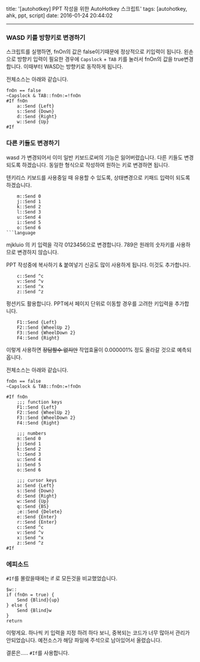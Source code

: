 title: '[autohotkey] PPT 작성을 위한 AutoHotkey 스크립트'
tags: [autohotkey, ahk, ppt, script]
date: 2016-01-24 20:44:02

---

### WASD 키를 방향키로 변경하기

스크립트를 실행하면, fnOn의 값은 false이기때문에 정상적으로 키입력이 됩니다. 왼손으로 방향키 입력이 필요한 경우에 `Capslock` + `TAB` 키를 눌러서 fnOn의 값을 true변경합니다. 이때부터 WASD는 방향키로 동작하게 됩니다.

전체소스는 아래와 같습니다.

```autohotkey
fnOn == false
~Capslock & TAB::fnOn:=!fnOn
#If fnOn
	a::Send {Left}
	s::Send {Down}
	d::Send {Right}
	w::Send {Up}
#If
```

### 다른 키들도 변경하기

wasd 가 변경되어서 이미 일반 키보드로써의 기능은 잃어버렸습니다. 다른 키들도 변경되도록 하겠습니다. 동일한 형식으로 작성하여 원하는 키로 변경하면 됩니다.

텐키리스 키보드를 사용중일 때 유용할 수 있도록, 상태변경으로 키패드 입력이 되도록 하겠습니다.

```autohotkey
	m::Send 0
	j::Send 1
	k::Send 2
	l::Send 3
	u::Send 4
	i::Send 5
	o::Send 6
```language
```
mjkluio 의 키 입력을 각각 0123456으로 변경합니다. 789은 원래의 숫자키를 사용하므로 변경하지 않습니다.

PPT 작성중에 복사하기 & 붙여넣기 신공도 많이 사용하게 됩니다. 이것도 추가합니다. 

```autohotkey
	c::Send ^c
	v::Send ^v
	x::Send ^x
	z::Send ^z
```

펑션키도 활용합니다. PPT에서 페이지 단위로 이동할 경우를 고려한 키입력을 추가합니다.

```autohotkey
	F1::Send {Left}
	F2::Send {WheelUp 2}
	F3::Send {WheelDown 2}
	F4::Send {Right}
```

이렇게 사용하면 ~~장담할수 없지만~~ 작업효율이 0.000001% 정도 올라갈 것으로 예측되옵니다.

전체소스는 아래와 같습니다.

```autohotkey
fnOn == false
~Capslock & TAB::fnOn:=!fnOn

#If fnOn
	;;; function keys
	F1::Send {Left}
	F2::Send {WheelUp 2}
	F3::Send {WheelDown 2}
	F4::Send {Right}

	;;; numbers
	m::Send 0
	j::Send 1
	k::Send 2
	l::Send 3
	u::Send 4
	i::Send 5
	o::Send 6

	;;; cursor keys
	a::Send {Left}
	s::Send {Down}
	d::Send {Right}
	w::Send {Up}
	q::Send {BS}
	;e::Send {Delete}
	e::Send {Enter}
	r::Send {Enter}
	c::Send ^c
	v::Send ^v
	x::Send ^x
	z::Send ^z
#If
```


### 에피소드

`#If`를 몰랐을때에는 if 로 모든것을 비교했었습니다. 

```autohotkey
$w::
if (fnOn = true) {
 	Send {Blind}{up}
} else { 
 	Send {Blind}w
} 
return
```
이렇게요. 하나씩 키 입력을 지정 하려 하다 보니, 중복되는 코드가 너무 많아서 관리가 안되었습니다. 예전소스가 해당 파일에 주석으로 남아있어서 올렸습니다.


결론은..... `#If`를 사용합니다.
